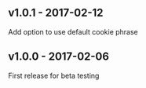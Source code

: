 ## v1.0.1 - 2017-02-12
Add option to use default cookie phrase

## v1.0.0 - 2017-02-06
First release for beta testing
